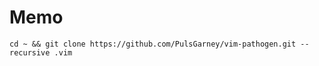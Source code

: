 Memo
===

```
cd ~ && git clone https://github.com/PulsGarney/vim-pathogen.git --recursive .vim
```

